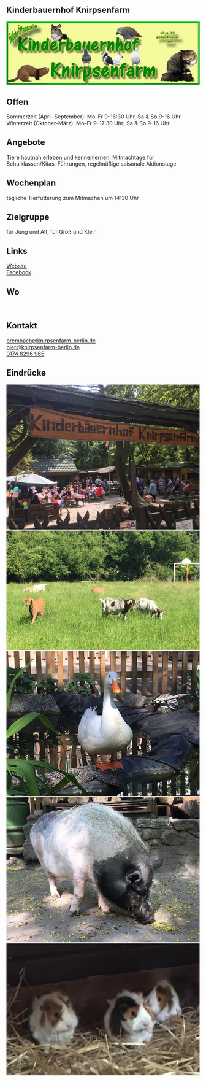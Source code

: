 ## Kinderbauernhof Knirpsenfarm
<img id="topmedia" src="/Freizeit/Images/Knirpsenfarm/logo.jpg" />

## Offen
Sommerzeit (April-September): Mo–Fr 9–16:30 Uhr, Sa & So 9-16 Uhr<br>
Winterzeit (Oktober-März): Mo–Fr 9–17:30 Uhr; Sa & So 9-16 Uhr

## Angebote
Tiere hautnah erleben und kennenlernen, Mitmachtage für Schulklassen/Kitas, Führungen, regelmäßige saisonale Aktionstage

## Wochenplan
tägliche Tierfütterung zum Mitmachen um 14:30 Uhr  

## Zielgruppe
für Jung und Alt, für Groß und Klein

## Links
<a class="external_link" href="http://www.knirpsenfarm-berlin.de/index.php">Website</a><br>
<a class="external_link" href="https://www.facebook.com/KinderbauernhofKnirpsenfarm/">Facebook</a><br>

## Wo
<div id="gmap"></div>
<script>window.onload = showMap('Malchower Chaussee 2, 13051 Berlin', 0, 'gmap_mini')</script><br>

## Kontakt
[brembach@knirpsenfarm-berlin.de](brembach@knirpsenfarm-berlin.de)<br>
[bier@knirpsenfarm-berlin.de](bier@knirpsenfarm-berlin.de)<br>
<a href="tel:+491748296965">0174 8296 965</a>

## Eindrücke
<div class="mediacontainer">
<img src="/Freizeit/Images/Knirpsenfarm/1.jpg" />
<img src="/Freizeit/Images/Knirpsenfarm/2.jpg" />
<img src="/Freizeit/Images/Knirpsenfarm/3.jpg" />
<img src="/Freizeit/Images/Knirpsenfarm/4.jpg" />
<img src="/Freizeit/Images/Knirpsenfarm/5.jpg" />
</div>

